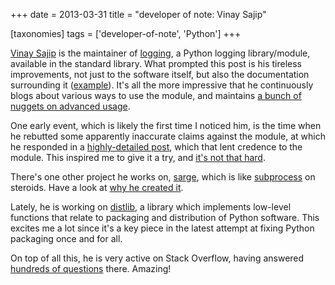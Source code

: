 +++
date = 2013-03-31
title = "developer of note: Vinay Sajip"

[taxonomies]
tags = ['developer-of-note', 'Python']
+++

[Vinay Sajip] is the maintainer of [logging], a Python logging
library/module, available in the standard library. What prompted this
post is his tireless improvements, not just to the software itself, but
also the documentation surrounding it ([example]). It's all the more
impressive that he continuously blogs about various ways to use the
module, and maintains [a bunch of nuggets on advanced usage].

One early event, which is likely the first time I noticed him, is the
time when he rebutted some apparently inaccurate claims against the
module, at which he responded in a [highly-detailed post], which that
lent credence to the module. This inspired me to give it a try, and
[it's not that hard].

There's one other project he works on, [sarge], which is like
[subprocess] on steroids. Have a look at [why he created it].

Lately, he is working on [distlib], a library which implements low-level
functions that relate to packaging and distribution of Python software.
This excites me a lot since it's a key piece in the latest attempt at
fixing Python packaging once and for all.

On top of all this, he is very active on Stack Overflow, having answered
[hundreds of questions] there. Amazing!

  [Vinay Sajip]: http://plumberjack.blogspot.com/
  [logging]: http://docs.python.org/library/logging
  [example]: http://plumberjack.blogspot.com/2011/04/logging-documentation-for-python-27.html
  [a bunch of nuggets on advanced usage]: http://docs.python.org/howto/logging-cookbook
  [highly-detailed post]: http://plumberjack.blogspot.com/2010/09/python-logging-functionality-facts-vs.html
  [it's not that hard]: http://docs.python.org/howto/logging.html
  [sarge]: http://sarge.readthedocs.org
  [subprocess]: http://docs.python.org/library/subprocess
  [why he created it]: http://sarge.readthedocs.org/en/latest/overview.html#why-not-just-use-subprocess
  [distlib]: https://distlib.readthedocs.org/en/latest/
  [hundreds of questions]: http://stackoverflow.com/users/118903/vinay-sajip?tab=answers
